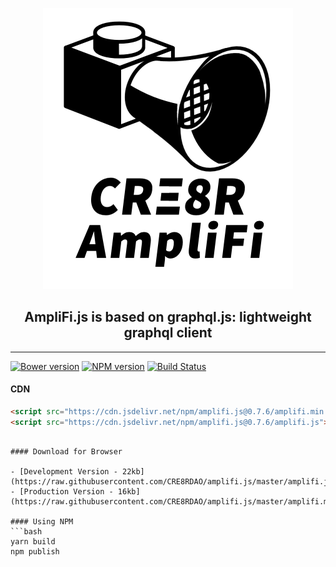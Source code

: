<p align="center">
<img src="./resources/AmpliFiLogo.png" width="400">
</p>
<h2 align="center">AmpliFi.js is based on graphql.js: lightweight graphql client</h2>

<hr/>

[![Bower version](https://badge.fury.io/bo/amplifi.js.svg)](http://badge.fury.io/bo/amplifi.js)
[![NPM version](https://badge.fury.io/js/amplifi.js.svg)](http://badge.fury.io/js/amplifi.js)
[![Build Status](https://travis-ci.org/f/amplifi.js.svg?branch=master)](https://travis-ci.org/f/amplifi.js)

#### CDN

```html
<script src="https://cdn.jsdelivr.net/npm/amplifi.js@0.7.6/amplifi.min.js"></script>
<script src="https://cdn.jsdelivr.net/npm/amplifi.js@0.7.6/amplifi.js"></script>
```

````

#### Download for Browser

- [Development Version - 22kb](https://raw.githubusercontent.com/CRE8RDAO/amplifi.js/master/amplifi.js)
- [Production Version - 16kb](https://raw.githubusercontent.com/CRE8RDAO/amplifi.js/master/amplifi.min.js)

#### Using NPM
```bash
yarn build
npm publish
````
